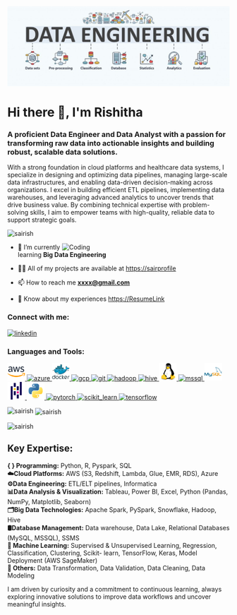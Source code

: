![](https://github.com/sairish/sairish.github.io/blob/main/images/Banner%20Img.jpg)

<h1 align="Left">Hi there 👋, I'm Rishitha</h1>
<h3 align="Left">A proficient Data Engineer and Data Analyst with a passion for transforming raw data into actionable insights and building robust, scalable data solutions. </h3>
With a strong foundation in cloud platforms and healthcare data systems, I specialize in designing and optimizing data pipelines, managing large-scale data infrastructures, and enabling data-driven decision-making across organizations. I excel in building efficient ETL pipelines, implementing data warehouses, and leveraging advanced analytics to uncover trends that drive business value. By combining technical expertise with problem-solving skills, I aim to empower teams with high-quality, reliable data to support strategic goals.

<p align="left"> <img src="https://komarev.com/ghpvc/?username=sairish&label=Profile%20views&color=0e75b6&style=flat" alt="sairish" /> </p>

<img align="Right" alt="Coding" width="380" src="https://github.com/sairish/sairish.github.io/blob/main/images/Animated%20Img.avif"> 

- 🌱 I’m currently learning **Big Data Engineering**

- 👨‍💻 All of my projects are available at [https://sairprofile](https://sairprofile)

- 📫 How to reach me **xxxx@gmail.com**

- 📄 Know about my experiences [https://ResumeLink](https://ResumeLink)

<h3 align="left">Connect with me:</h3>
<p align="left">
<a href="https://www.linkedin.com/in/venkatasairishitha" target="blank"><img align="center" src="https://raw.githubusercontent.com/rahuldkjain/github-profile-readme-generator/master/src/images/icons/Social/linked-in-alt.svg" alt="linkedin" height="30" width="40" /></a>
</p>

<h3 align="left">Languages and Tools:</h3>
<p align="left"> <a href="https://aws.amazon.com" target="_blank" rel="noreferrer"> <img src="https://raw.githubusercontent.com/devicons/devicon/master/icons/amazonwebservices/amazonwebservices-original-wordmark.svg" alt="aws" width="40" height="40"/> </a> <a href="https://azure.microsoft.com/en-in/" target="_blank" rel="noreferrer"> <img src="https://www.vectorlogo.zone/logos/microsoft_azure/microsoft_azure-icon.svg" alt="azure" width="40" height="40"/> </a> <a href="https://www.docker.com/" target="_blank" rel="noreferrer"> <img src="https://raw.githubusercontent.com/devicons/devicon/master/icons/docker/docker-original-wordmark.svg" alt="docker" width="40" height="40"/> </a> <a href="https://cloud.google.com" target="_blank" rel="noreferrer"> <img src="https://www.vectorlogo.zone/logos/google_cloud/google_cloud-icon.svg" alt="gcp" width="40" height="40"/> </a> <a href="https://git-scm.com/" target="_blank" rel="noreferrer"> <img src="https://www.vectorlogo.zone/logos/git-scm/git-scm-icon.svg" alt="git" width="40" height="40"/> </a> <a href="https://hadoop.apache.org/" target="_blank" rel="noreferrer"> <img src="https://www.vectorlogo.zone/logos/apache_hadoop/apache_hadoop-icon.svg" alt="hadoop" width="40" height="40"/> </a> <a href="https://hive.apache.org/" target="_blank" rel="noreferrer"> <img src="https://www.vectorlogo.zone/logos/apache_hive/apache_hive-icon.svg" alt="hive" width="40" height="40"/> </a> <a href="https://www.linux.org/" target="_blank" rel="noreferrer"> <img src="https://raw.githubusercontent.com/devicons/devicon/master/icons/linux/linux-original.svg" alt="linux" width="40" height="40"/> </a> <a href="https://www.microsoft.com/en-us/sql-server" target="_blank" rel="noreferrer"> <img src="https://www.svgrepo.com/show/303229/microsoft-sql-server-logo.svg" alt="mssql" width="40" height="40"/> </a> <a href="https://www.mysql.com/" target="_blank" rel="noreferrer"> <img src="https://raw.githubusercontent.com/devicons/devicon/master/icons/mysql/mysql-original-wordmark.svg" alt="mysql" width="40" height="40"/> </a> <a href="https://pandas.pydata.org/" target="_blank" rel="noreferrer"> <img src="https://raw.githubusercontent.com/devicons/devicon/2ae2a900d2f041da66e950e4d48052658d850630/icons/pandas/pandas-original.svg" alt="pandas" width="40" height="40"/> </a> <a href="https://www.python.org" target="_blank" rel="noreferrer"> <img src="https://raw.githubusercontent.com/devicons/devicon/master/icons/python/python-original.svg" alt="python" width="40" height="40"/> </a> <a href="https://pytorch.org/" target="_blank" rel="noreferrer"> <img src="https://www.vectorlogo.zone/logos/pytorch/pytorch-icon.svg" alt="pytorch" width="40" height="40"/> </a> <a href="https://scikit-learn.org/" target="_blank" rel="noreferrer"> <img src="https://upload.wikimedia.org/wikipedia/commons/0/05/Scikit_learn_logo_small.svg" alt="scikit_learn" width="40" height="40"/> </a> <a href="https://www.tensorflow.org" target="_blank" rel="noreferrer"> <img src="https://www.vectorlogo.zone/logos/tensorflow/tensorflow-icon.svg" alt="tensorflow" width="40" height="40"/> </a> </p>

<p><img align="left" src="https://github-readme-stats.vercel.app/api/top-langs?username=sairish&show_icons=true&locale=en&layout=compact" alt="sairish" /></p>

<p>&nbsp;<img align="center" src="https://github-readme-stats.vercel.app/api?username=sairish&show_icons=true&locale=en" alt="sairish" /></p>

<p><img align="center" src="https://github-readme-streak-stats.herokuapp.com/?user=sairish&" alt="sairish" /></p>


## **Key Expertise:**

**{ } Programming:** Python, R, Pyspark, SQL\
**☁️Cloud Platforms:** AWS (S3, Redshift, Lambda, Glue, EMR, RDS), Azure\
**⚙️Data Engineering:** ETL/ELT pipelines, Informatica\
**📊Data Analysis & Visualization:** Tableau, Power BI, Excel, Python (Pandas, NumPy, Matplotlib, Seaborn) \
**🗂️Big Data Technologies:** Apache Spark, PySpark, Snowflake, Hadoop, Hive\
**🛢️Database Management:** Data warehouse, Data Lake, Relational Databases (MySQL, MSSQL), SSMS\
**🤖 Machine Learning:** Supervised & Unsupervised Learning, Regression, Classification, Clustering, Scikit- 
 learn, TensorFlow, Keras, Model Deployment (AWS SageMaker)\
**🔄 Others:** Data Transformation, Data Validation, Data Cleaning, Data Modeling

I am driven by curiosity and a commitment to continuous learning, always exploring innovative solutions to improve data workflows and uncover meaningful insights.
